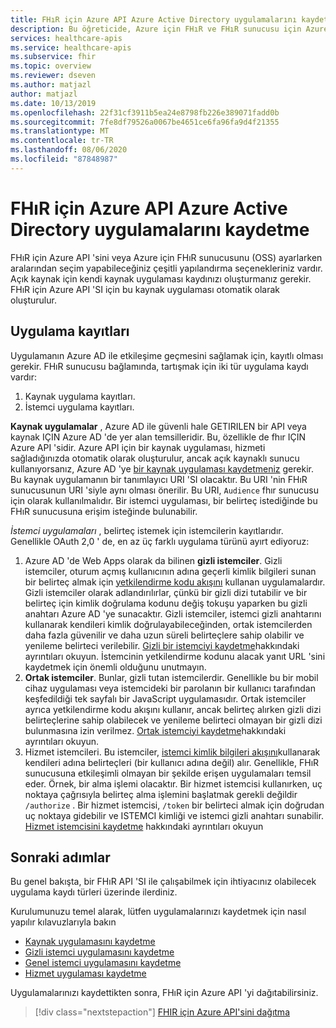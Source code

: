 ```yaml
---
title: FHıR için Azure API Azure Active Directory uygulamalarını kaydetme
description: Bu öğreticide, Azure için FHıR ve FHıR sunucusu için Azure API 'SI için hangi uygulamaların kaydedilmesi gerektiği açıklanmaktadır.
services: healthcare-apis
ms.service: healthcare-apis
ms.subservice: fhir
ms.topic: overview
ms.reviewer: dseven
ms.author: matjazl
author: matjazl
ms.date: 10/13/2019
ms.openlocfilehash: 22f31cf3911b5ea24e8798fb226e389071fadd0b
ms.sourcegitcommit: 7fe8df79526a0067be4651ce6fa96fa9d4f21355
ms.translationtype: MT
ms.contentlocale: tr-TR
ms.lasthandoff: 08/06/2020
ms.locfileid: "87848987"
---
```

# <a name="register-the-azure-active-directory-apps-for-azure-api-for-fhir"></a>FHıR için Azure API Azure Active Directory uygulamalarını kaydetme

FHıR için Azure API 'sini veya Azure için FHıR sunucusunu (OSS) ayarlarken aralarından seçim yapabileceğiniz çeşitli yapılandırma seçenekleriniz vardır. Açık kaynak için kendi kaynak uygulaması kaydınızı oluşturmanız gerekir. FHıR için Azure API 'SI için bu kaynak uygulaması otomatik olarak oluşturulur.

## <a name="application-registrations"></a>Uygulama kayıtları

Uygulamanın Azure AD ile etkileşime geçmesini sağlamak için, kayıtlı olması gerekir. FHıR sunucusu bağlamında, tartışmak için iki tür uygulama kaydı vardır:

1. Kaynak uygulama kayıtları.
1. İstemci uygulama kayıtları.

**Kaynak uygulamalar** , Azure AD ile güvenli hale GETIRILEN bir API veya kaynak IÇIN Azure AD 'de yer alan temsilleridir. Bu, özellikle de fhır IÇIN Azure API 'sidir. Azure API için bir kaynak uygulaması, hizmeti sağladığınızda otomatik olarak oluşturulur, ancak açık kaynaklı sunucu kullanıyorsanız, Azure AD 'ye [bir kaynak uygulaması kaydetmeniz](register-resource-azure-ad-client-app.md) gerekir. Bu kaynak uygulamanın bir tanımlayıcı URI 'SI olacaktır. Bu URI 'nin FHıR sunucusunun URI 'siyle aynı olması önerilir. Bu URI, `Audience` fhır sunucusu için olarak kullanılmalıdır. Bir istemci uygulaması, bir belirteç istediğinde bu FHıR sunucusuna erişim isteğinde bulunabilir.

*İstemci uygulamaları* , belirteç istemek için istemcilerin kayıtlarıdır. Genellikle OAuth 2,0 ' de, en az üç farklı uygulama türünü ayırt ediyoruz:

1. Azure AD 'de Web Apps olarak da bilinen **gizli istemciler**. Gizli istemciler, oturum açmış kullanıcının adına geçerli kimlik bilgileri sunan bir belirteç almak için [yetkilendirme kodu akışını](https://docs.microsoft.com/azure/active-directory/develop/v1-protocols-oauth-code) kullanan uygulamalardır. Gizli istemciler olarak adlandırılırlar, çünkü bir gizli dizi tutabilir ve bir belirteç için kimlik doğrulama kodunu değiş tokuşu yaparken bu gizli anahtarı Azure AD 'ye sunacaktır. Gizli istemciler, istemci gizli anahtarını kullanarak kendileri kimlik doğrulayabileceğinden, ortak istemcilerden daha fazla güvenilir ve daha uzun süreli belirteçlere sahip olabilir ve yenileme belirteci verilebilir. [Gizli bir istemciyi kaydetme](register-confidential-azure-ad-client-app.md)hakkındaki ayrıntıları okuyun. İstemcinin yetkilendirme kodunu alacak yanıt URL 'sini kaydetmek için önemli olduğunu unutmayın.
1. **Ortak istemciler**. Bunlar, gizli tutan istemcilerdir. Genellikle bu bir mobil cihaz uygulaması veya istemcideki bir parolanın bir kullanıcı tarafından keşfedildiği tek sayfalı bir JavaScript uygulamasıdır. Ortak istemciler ayrıca yetkilendirme kodu akışını kullanır, ancak belirteç alırken gizli dizi belirteçlerine sahip olabilecek ve yenileme belirteci olmayan bir gizli dizi bulunmasına izin verilmez. [Ortak istemciyi kaydetme](register-public-azure-ad-client-app.md)hakkındaki ayrıntıları okuyun.
1. Hizmet istemcileri. Bu istemciler, [istemci kimlik bilgileri akışını](https://docs.microsoft.com/azure/active-directory/develop/v1-oauth2-client-creds-grant-flow)kullanarak kendileri adına belirteçleri (bir kullanıcı adına değil) alır. Genellikle, FHıR sunucusuna etkileşimli olmayan bir şekilde erişen uygulamaları temsil eder. Örnek, bir alma işlemi olacaktır. Bir hizmet istemcisi kullanırken, uç noktaya çağrısıyla belirteç alma işlemini başlatmak gerekli değildir `/authorize` . Bir hizmet istemcisi, `/token` bir belirteci almak için doğrudan uç noktaya gidebilir ve ISTEMCI kimliği ve istemci gizli anahtarı sunabilir. [Hizmet istemcisini kaydetme](register-service-azure-ad-client-app.md) hakkındaki ayrıntıları okuyun

## <a name="next-steps"></a>Sonraki adımlar

Bu genel bakışta, bir FHıR API 'SI ile çalışabilmek için ihtiyacınız olabilecek uygulama kaydı türleri üzerinde ilerdiniz.

Kurulumunuzu temel alarak, lütfen uygulamalarınızı kaydetmek için nasıl yapılır kılavuzlarıyla bakın

* [Kaynak uygulamasını kaydetme](register-resource-azure-ad-client-app.md)
* [Gizli istemci uygulamasını kaydetme](register-confidential-azure-ad-client-app.md)
* [Genel istemci uygulamasını kaydetme](register-public-azure-ad-client-app.md)
* [Hizmet uygulaması kaydetme](register-service-azure-ad-client-app.md)

Uygulamalarınızı kaydettikten sonra, FHıR için Azure API 'yi dağıtabilirsiniz.

>[!div class="nextstepaction"]
>[FHIR için Azure API'sini dağıtma](fhir-paas-powershell-quickstart.md)